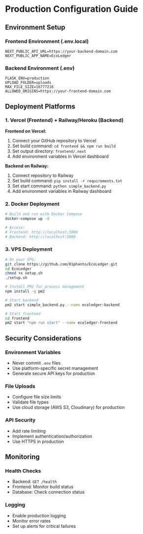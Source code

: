 # Production Configuration Guide

## Environment Setup

### Frontend Environment (.env.local)
```env
NEXT_PUBLIC_API_URL=https://your-backend-domain.com
NEXT_PUBLIC_APP_NAME=EcoLedger
```

### Backend Environment (.env)
```env
FLASK_ENV=production
UPLOAD_FOLDER=uploads
MAX_FILE_SIZE=16777216
ALLOWED_ORIGINS=https://your-frontend-domain.com
```

## Deployment Platforms

### 1. Vercel (Frontend) + Railway/Heroku (Backend)

**Frontend on Vercel:**
1. Connect your GitHub repository to Vercel
2. Set build command: `cd frontend && npm run build`
3. Set output directory: `frontend/.next`
4. Add environment variables in Vercel dashboard

**Backend on Railway:**
1. Connect repository to Railway
2. Set build command: `pip install -r requirements.txt`
3. Set start command: `python simple_backend.py`
4. Add environment variables in Railway dashboard

### 2. Docker Deployment
```bash
# Build and run with Docker Compose
docker-compose up -d

# Access:
# Frontend: http://localhost:3000
# Backend: http://localhost:5000
```

### 3. VPS Deployment
```bash
# On your VPS:
git clone https://github.com/01phanto/EcoLedger.git
cd EcoLedger
chmod +x setup.sh
./setup.sh

# Install PM2 for process management
npm install -g pm2

# Start backend
pm2 start simple_backend.py --name ecoledger-backend

# Start frontend
cd frontend
pm2 start "npm run start" --name ecoledger-frontend
```

## Security Considerations

### Environment Variables
- Never commit `.env` files
- Use platform-specific secret management
- Generate secure API keys for production

### File Uploads
- Configure file size limits
- Validate file types
- Use cloud storage (AWS S3, Cloudinary) for production

### API Security
- Add rate limiting
- Implement authentication/authorization
- Use HTTPS in production

## Monitoring

### Health Checks
- Backend: `GET /health`
- Frontend: Monitor build status
- Database: Check connection status

### Logging
- Enable production logging
- Monitor error rates
- Set up alerts for critical failures